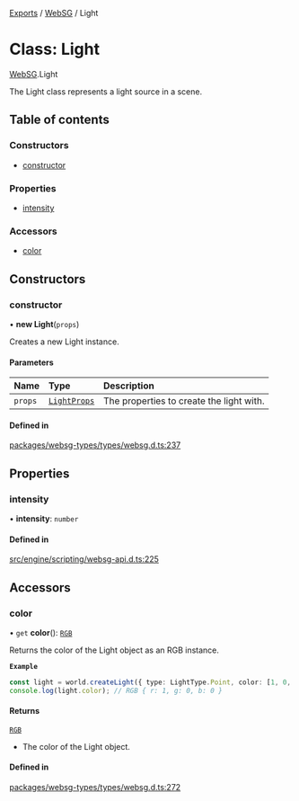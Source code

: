[Exports](../modules.md) / [WebSG](../modules/websg) / Light

# Class: Light

[WebSG](../modules/WebSG.md).Light

The Light class represents a light source in a scene.

## Table of contents

### Constructors

- [constructor](WebSG.Light.md#constructor)

### Properties

- [intensity](WebSG.Light.md#intensity)

### Accessors

- [color](WebSG.Light.md#color)

## Constructors

### constructor

• **new Light**(`props`)

Creates a new Light instance.

#### Parameters

| Name    | Type                                              | Description                              |
| :------ | :------------------------------------------------ | :--------------------------------------- |
| `props` | [`LightProps`](../interfaces/WebSG.LightProps.md) | The properties to create the light with. |

#### Defined in

[packages/websg-types/types/websg.d.ts:237](https://github.com/matrix-org/thirdroom/blob/1005fb3d/packages/websg-types/types/websg.d.ts#L237)

## Properties

### intensity

• **intensity**: `number`

#### Defined in

[src/engine/scripting/websg-api.d.ts:225](https://github.com/matrix-org/thirdroom/blob/1005fb3d/src/engine/scripting/websg-api.d.ts#L225)

## Accessors

### color

• `get` **color**(): [`RGB`](WebSG.RGB.md)

Returns the color of the Light object as an RGB instance.

**`Example`**

```ts
const light = world.createLight({ type: LightType.Point, color: [1, 0, 0] });
console.log(light.color); // RGB { r: 1, g: 0, b: 0 }
```

#### Returns

[`RGB`](WebSG.RGB.md)

- The color of the Light object.

#### Defined in

[packages/websg-types/types/websg.d.ts:272](https://github.com/matrix-org/thirdroom/blob/1005fb3d/packages/websg-types/types/websg.d.ts#L272)
